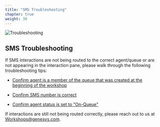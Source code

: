 ```yaml
---
title: "SMS Troubleshooting"
chapter: true
weight: 30
---
```

![Troubleshooting](/images/SMSsetup3-768x300.jpg)
## SMS Troubleshooting
 If SMS interactions are not being routed to the correct agent/queue or are not appearing in the interaction pane, please walk through the following troubleshooting tips:

* [Confirm agent is a member of the queue that was created at the beginning of the workshop](https://genesys-samples.github.io/gride-demo/020-settinguptheinteractions/10_first.html#queues)

* [Confirm SMS number is correct](https://genesys-samples.github.io/gride-demo/020-settinguptheinteractions/30_third.html#follow-along)

* [Confirm agent status is set to "On-Queue"](https://genesys-samples.github.io/gride-demo/030-testinteractions/10_first.html#test-an-incoming-voice-interaction)

 If interactions are still not being routed correctly, please reach out to us at Workshops@genesys.com.